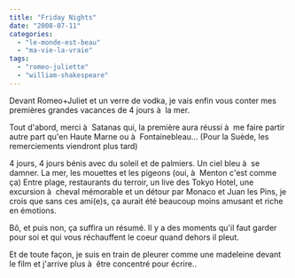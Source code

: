 ```yaml
---
title: "Friday Nights"
date: "2008-07-11"
categories: 
  - "le-monde-est-beau"
  - "ma-vie-la-vraie"
tags: 
  - "romeo-juliette"
  - "william-shakespeare"
---
```


  

Devant Romeo+Juliet et un verre de vodka, je vais enfin vous conter mes premières grandes vacances de 4 jours à  la mer.

Tout d'abord, merci à  Satanas qui, la première aura réussi à  me faire partir autre part qu'en Haute Marne ou à  Fontainebleau... (Pour la Suède, les remerciements viendront plus tard)

4 jours, 4 jours bénis avec du soleil et de palmiers. Un ciel bleu à  se damner. La mer, les mouettes et les pigeons (oui, à  Menton c'est comme ça) Entre plage, restaurants du terroir, un live des Tokyo Hotel, une excursion à  cheval mémorable et un détour par Monaco et Juan les Pins, je crois que sans ces ami(e)s, ça aurait été beaucoup moins amusant et riche en émotions.

Bô, et puis non, ça suffira un résumé. Il y a des moments qu'il faut garder pour soi et qui vous réchauffent le coeur quand dehors il pleut.

Et de toute façon, je suis en train de pleurer comme une madeleine devant le film et j'arrive plus à  être concentré pour écrire..
